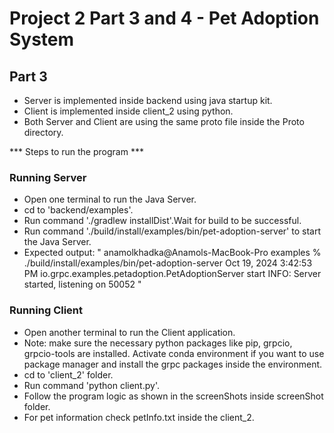 # Project 2 Part 3 and 4 - Pet Adoption System

## Part 3 

- Server is implemented inside backend using java startup kit.
- Client is implemented inside client_2 using python.
- Both Server and Client are using the same proto file inside the Proto directory.

*** Steps to run the program ***

### Running Server
- Open one terminal to run the Java Server.
- cd to 'backend/examples'.
- Run command './gradlew installDist'.Wait for build to be successful.
- Run command './build/install/examples/bin/pet-adoption-server' to start the Java Server.
- Expected output:
" anamolkhadka@Anamols-MacBook-Pro examples % ./build/install/examples/bin/pet-adoption-server
  Oct 19, 2024 3:42:53 PM io.grpc.examples.petadoption.PetAdoptionServer start
  INFO: Server started, listening on 50052 "

### Running Client
- Open another terminal to run the Client application.
- Note: make sure the necessary python packages like pip, grpcio, grpcio-tools are installed. Activate conda environment if you want to use package manager and install the grpc packages inside the environment.
- cd to 'client_2' folder.
- Run command 'python client.py'.
- Follow the program logic as shown in the screenShots inside screenShot folder.
- For pet information check petInfo.txt inside the client_2.
